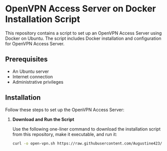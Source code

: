 # OpenVPN Access Server on Docker Installation Script

This repository contains a script to set up an OpenVPN Access Server using Docker on Ubuntu. The script includes Docker installation and configuration for OpenVPN Access Server.

## Prerequisites

- An Ubuntu server
- Internet connection
- Administrative privileges

## Installation

Follow these steps to set up the OpenVPN Access Server:

1. **Download and Run the Script**

   Use the following one-liner command to download the installation script from this repository, make it executable, and run it:

   ```bash
   curl -o open-vpn.sh https://raw.githubusercontent.com/Augustine423/openvpn-docker/main/openvpn-docker.sh && chmod +x open-vpn.sh && ./open-vpn.sh
